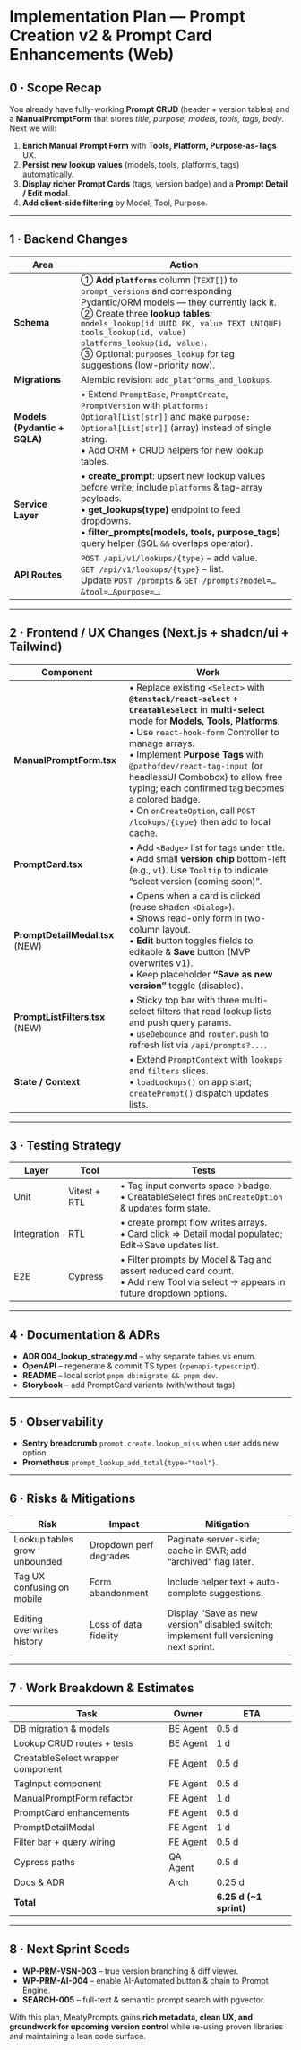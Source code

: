 # **Implementation Plan — Prompt Creation v2 & Prompt Card Enhancements (Web)**

## 0 · Scope Recap

You already have fully-working **Prompt CRUD** (header + version tables) and a **ManualPromptForm** that stores *title, purpose, models, tools, tags, body*. Next we will:

1. **Enrich Manual Prompt Form** with **Tools, Platform, Purpose-as-Tags** UX.
2. **Persist new lookup values** (models, tools, platforms, tags) automatically.
3. **Display richer Prompt Cards** (tags, version badge) and a **Prompt Detail / Edit modal**.
4. **Add client-side filtering** by Model, Tool, Purpose.

---

## 1 · Backend Changes

| Area                         | Action                                                                                                                                                                                                                                                                                                                                                      |
| ---------------------------- | ----------------------------------------------------------------------------------------------------------------------------------------------------------------------------------------------------------------------------------------------------------------------------------------------------------------------------------------------------------- |
| **Schema**                   | ① **Add `platforms`** column (`TEXT[]`) to `prompt_versions` and corresponding Pydantic/ORM models — they currently lack it.<br>② Create three **lookup tables**:<br>`models_lookup(id UUID PK, value TEXT UNIQUE)`<br>`tools_lookup(id, value)`<br>`platforms_lookup(id, value)`.<br>③ Optional: `purposes_lookup` for tag suggestions (low-priority now). |
| **Migrations**               | Alembic revision: `add_platforms_and_lookups`.                                                                                                                                                                                                                                                                                                              |
| **Models (Pydantic + SQLA)** | • Extend `PromptBase`, `PromptCreate`, `PromptVersion` with `platforms: Optional[List[str]]` and make `purpose: Optional[List[str]]` (array) instead of single string.<br>• Add ORM + CRUD helpers for new lookup tables.                                                                                                                                   |
| **Service Layer**            | • **create\_prompt**: upsert new lookup values before write; include `platforms` & tag-array payloads.<br>• **get\_lookups(type)** endpoint to feed dropdowns.<br>• **filter\_prompts(models, tools, purpose\_tags)** query helper (SQL `&&` overlaps operator).                                                                                            |
| **API Routes**               | `POST /api/v1/lookups/{type}` – add value.<br>`GET /api/v1/lookups/{type}` – list.<br>Update `POST /prompts` & `GET /prompts?model=…&tool=…&purpose=…`.                                                                                                                                                                                                     |

---

## 2 · Frontend / UX Changes (Next.js + shadcn/ui + Tailwind)

| Component                       | Work                                                                                                                                                                                                                                                                                                                                                                                                                                               |
| ------------------------------- | -------------------------------------------------------------------------------------------------------------------------------------------------------------------------------------------------------------------------------------------------------------------------------------------------------------------------------------------------------------------------------------------------------------------------------------------------- |
| **ManualPromptForm.tsx**        | • Replace existing `<Select>` with **`@tanstack/react-select` + `CreatableSelect`** in **multi-select** mode for **Models, Tools, Platforms**.<br>• Use `react-hook-form` Controller to manage arrays.<br>• Implement **Purpose Tags** with `@pathofdev/react-tag-input` (or headlessUI Combobox) to allow free typing; each confirmed tag becomes a colored badge.<br>• On `onCreateOption`, call `POST /lookups/{type}` then add to local cache. |
| **PromptCard.tsx**              | • Add `<Badge>` list for tags under title.<br>• Add small **version chip** bottom-left (e.g., `v1`). Use `Tooltip` to indicate “select version (coming soon)”.                                                                                                                                                                                                                                                                                     |
| **PromptDetailModal.tsx** (NEW) | • Opens when a card is clicked (reuse shadcn `<Dialog>`).<br>• Shows read-only form in two-column layout.<br>• **Edit** button toggles fields to editable & **Save** button (MVP overwrites v1).<br>• Keep placeholder **“Save as new version”** toggle (disabled).                                                                                                                                                                                |
| **PromptListFilters.tsx** (NEW) | • Sticky top bar with three multi-select filters that read lookup lists and push query params.<br>• `useDebounce` and `router.push` to refresh list via `/api/prompts?...`.                                                                                                                                                                                                                                                                        |
| **State / Context**             | • Extend `PromptContext` with `lookups` and `filters` slices.<br>• `loadLookups()` on app start; `createPrompt()` dispatch updates lists.                                                                                                                                                                                                                                                                                                          |

---

## 3 · Testing Strategy

| Layer       | Tool         | Tests                                                                                                                             |
| ----------- | ------------ | --------------------------------------------------------------------------------------------------------------------------------- |
| Unit        | Vitest + RTL | • Tag input converts space→badge.<br>• CreatableSelect fires `onCreateOption` & updates form state.                               |
| Integration | RTL          | • create prompt flow writes arrays.<br>• Card click ⇒ Detail modal populated; Edit→Save updates list.                             |
| E2E         | Cypress      | • Filter prompts by Model & Tag and assert reduced card count.<br>• Add new Tool via select → appears in future dropdown options. |

---

## 4 · Documentation & ADRs

* **ADR 004\_lookup\_strategy.md** – why separate tables vs enum.
* **OpenAPI** – regenerate & commit TS types (`openapi-typescript`).
* **README** – local script `pnpm db:migrate && pnpm dev`.
* **Storybook** – add PromptCard variants (with/without tags).

---

## 5 · Observability

* **Sentry breadcrumb** `prompt.create.lookup_miss` when user adds new option.
* **Prometheus** `prompt_lookup_add_total{type="tool"}`.

---

## 6 · Risks & Mitigations

| Risk                         | Impact                 | Mitigation                                                                            |
| ---------------------------- | ---------------------- | ------------------------------------------------------------------------------------- |
| Lookup tables grow unbounded | Dropdown perf degrades | Paginate server-side; cache in SWR; add “archived” flag later.                        |
| Tag UX confusing on mobile   | Form abandonment       | Include helper text + auto-complete suggestions.                                      |
| Editing overwrites history   | Loss of data fidelity  | Display “Save as new version” disabled switch; implement full versioning next sprint. |

---

## 7 · Work Breakdown & Estimates

| Task                              | Owner    | ETA                     |
| --------------------------------- | -------- | ----------------------- |
| DB migration & models             | BE Agent | 0.5 d                   |
| Lookup CRUD routes + tests        | BE Agent | 1 d                     |
| CreatableSelect wrapper component | FE Agent | 0.5 d                   |
| TagInput component                | FE Agent | 0.5 d                   |
| ManualPromptForm refactor         | FE Agent | 1 d                     |
| PromptCard enhancements           | FE Agent | 0.5 d                   |
| PromptDetailModal                 | FE Agent | 1 d                     |
| Filter bar + query wiring         | FE Agent | 0.5 d                   |
| Cypress paths                     | QA Agent | 0.5 d                   |
| Docs & ADR                        | Arch     | 0.25 d                  |
| **Total**                         |          | **6.25 d (\~1 sprint)** |

---

## 8 · Next Sprint Seeds

* **WP-PRM-VSN-003** – true version branching & diff viewer.
* **WP-PRM-AI-004** – enable AI-Automated button & chain to Prompt Engine.
* **SEARCH-005** – full-text & semantic prompt search with pgvector.

With this plan, MeatyPrompts gains **rich metadata, clean UX, and groundwork for upcoming version control** while re-using proven libraries and maintaining a lean code surface.
